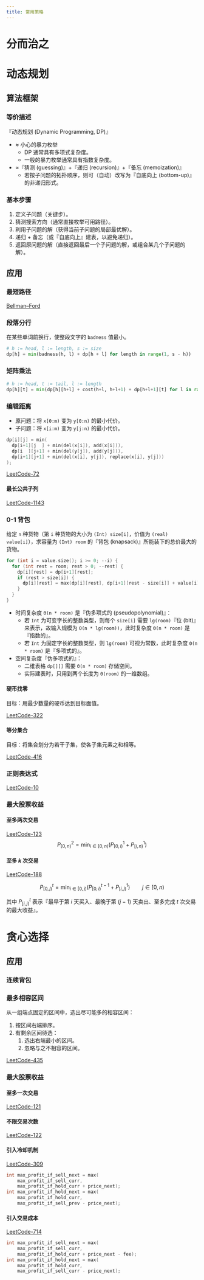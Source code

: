 ```yaml
---
title: 常用策略
---
```


# 分而治之

# 动态规划

## 算法框架

### 等价描述

『动态规划 (Dynamic Programming, DP)』
- ≈ 小心的暴力枚举
  - DP 通常具有多项式复杂度。
  - 一般的暴力枚举通常具有指数复杂度。
- ≈『猜测 (guessing)』+『递归 (recursion)』+『备忘 (memoization)』
  - 若按子问题的拓扑顺序，则可（自动）改写为『自底向上 (bottom-up)』的非递归形式。

### 基本步骤

1. 定义子问题（关键步）。
1. 猜测搜索方向（通常直接枚举可用路径）。
1. 利用子问题的解（获得当前子问题的局部最优解）。
1. 递归 + 备忘（或『自底向上』建表，以避免递归）。
1. 返回原问题的解（直接返回最后一个子问题的解，或组合某几个子问题的解）。

## 应用

### 最短路径

[Bellman–Ford](./graph.md#Bellman–Ford)

### 段落分行

在某些单词前换行，使整段文字的 `badness` 值最小。

```python
# h := head, l := length, s := size
dp[h] = min(badness(h, l) + dp[h + l] for length in range(1, s - h))
```

### 矩阵乘法

```python
# h := head, t := tail, l := length
dp[h][t] = min(dp[h][h+l] + cost(h+l, h+l+1) + dp[h+l+1][t] for l in range(1, t-l-2))
```

### 编辑距离

- 原问题：将 `x[0:m)` 变为 `y[0:n)` 的最小代价。
- 子问题：将 `x[i:m)` 变为 `y[j:n)` 的最小代价。

```cpp
dp[i][j] = min(
  dp[i+1][j  ] + min(del(x[i]), add(x[i])),
  dp[i  ][j+1] + min(del(y[j]), add(y[j])),
  dp[i+1][j+1] + min(del(x[i], y[j]), replace(x[i], y[j]))
);
```

[LeetCode-72](./leetcode/72.edit-distance.cpp)

#### 最长公共子列

[LeetCode-1143](https://leetcode.com/problems/longest-common-subsequence/)

### 0-1 背包

给定 `n` 种货物（第 `i` 种货物的大小为 `(Int) size[i]`，价值为 `(real) value[i]`），求容量为 `(Int) room` 的『背包 (knapsack)』所能装下的总价最大的货物。

```cpp
for (int i = value.size(); i >= 0; --i) {
  for (int rest = room; rest > 0; --rest) {
    dp[i][rest] = dp[i+1][rest];
    if (rest > size[i]) {
      dp[i][rest] = max(dp[i][rest], dp[i+1][rest - size[i]] + value[i]);
    }
  }
}
```

- 时间复杂度 `Θ(n * room)` 是『伪多项式的 (pseudopolynomial)』：
  - 若 `Int` 为可变字长的整数类型，则每个 `size[i]` 需要 `lg(room)`『位 (bit)』来表示，故输入规模为 `O(n * lg(room))`，此时复杂度 `Θ(n * room)` 是『指数的』。
  - 若 `Int` 为固定字长的整数类型，则 `lg(room)` 可视为常数，此时复杂度 `Θ(n * room)` 是『多项式的』。
- 空间复杂度『伪多项式的』：
  - 二维表格 `dp[][]` 需要 `Θ(n * room)` 存储空间。
  - 实际建表时，只用到两个长度为 `Θ(room)` 的一维数组。

#### 硬币找零

目标：用最少数量的硬币达到目标面值。

[LeetCode-322](https://leetcode.com/problems/coin-change)

#### 等分集合

目标：将集合划分为若干子集，使各子集元素之和相等。

[LeetCode-416](https://leetcode.com/problems/partition-equal-subset-sum/)

### 正则表达式

[LeetCode-10](./leetcode/10.regular-expression-matching.cpp)

### 最大股票收益

#### 至多两次交易

[LeetCode-123](./123.best-time-to-buy-and-sell-stock-iii.cpp)
$$
P_{[0, n)}^{2} = \min_{i\in[0,n)} \left(P_{[0,i)}^{1} + P_{[i,n)}^{1}\right)
$$

#### 至多 $k$ 次交易

[LeetCode-188](./188.best-time-to-buy-and-sell-stock-iv.cpp)

$$
P_{[0, j)}^{t} = \min_{i\in[0,j)} \left(P_{[0,i)}^{t-1} + P_{[i,j)}^{1}\right)\qquad j\in[0,n)
$$

其中 $P_{[i,j)}^{t}$ 表示『最早于第 $i$ 天买入、最晚于第 $(j-1)$ 天卖出、至多完成 $t$ 次交易的最大收益』。

# 贪心选择

## 应用

### 连续背包

### 最多相容区间

从一组端点固定的区间中，选出尽可能多的相容区间：

1. 按区间右端排序。
1. 有剩余区间待选：
   1. 选出右端最小的区间。
   1. 忽略与之不相容的区间。

[LeetCode-435](./leetcode/435.non-overlapping-intervals.cpp)

### 最大股票收益

#### 至多一次交易

[LeetCode-121](./121.best-time-to-buy-and-sell-stock.cpp)

#### 不限交易次数

[LeetCode-122](./122.best-time-to-buy-and-sell-stock-ii.cpp)

#### 引入冷却机制

[LeetCode-309](./leetcode/309.best-time-to-buy-and-sell-stock-with-cooldown.cpp)

```cpp
int max_profit_if_sell_next = max(
    max_profit_if_sell_curr,
    max_profit_if_hold_curr + price_next);
int max_profit_if_hold_next = max(
    max_profit_if_hold_curr,
    max_profit_if_sell_prev - price_next);
```

#### 引入交易成本

[LeetCode-714](./leetcode/714.best-time-to-buy-and-sell-stock-with-transaction-fee.cpp)

```cpp
int max_profit_if_sell_next = max(
    max_profit_if_sell_curr,
    max_profit_if_hold_curr + price_next - fee);
int max_profit_if_hold_next = max(
    max_profit_if_hold_curr,
    max_profit_if_sell_curr - price_next);
```
